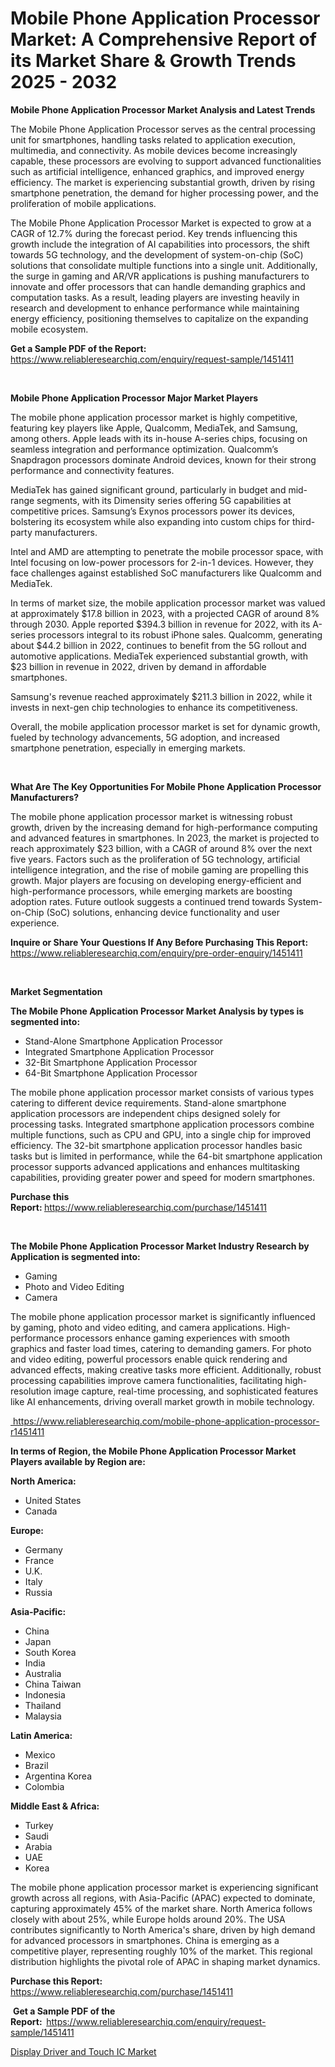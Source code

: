 <p><h1>Mobile Phone Application Processor Market: A Comprehensive Report of its Market Share & Growth Trends 2025 - 2032</h1></p><p><strong>Mobile Phone Application Processor Market Analysis and Latest Trends</strong></p>
<p><p>The Mobile Phone Application Processor serves as the central processing unit for smartphones, handling tasks related to application execution, multimedia, and connectivity. As mobile devices become increasingly capable, these processors are evolving to support advanced functionalities such as artificial intelligence, enhanced graphics, and improved energy efficiency. The market is experiencing substantial growth, driven by rising smartphone penetration, the demand for higher processing power, and the proliferation of mobile applications.</p><p>The Mobile Phone Application Processor Market is expected to grow at a CAGR of 12.7% during the forecast period. Key trends influencing this growth include the integration of AI capabilities into processors, the shift towards 5G technology, and the development of system-on-chip (SoC) solutions that consolidate multiple functions into a single unit. Additionally, the surge in gaming and AR/VR applications is pushing manufacturers to innovate and offer processors that can handle demanding graphics and computation tasks. As a result, leading players are investing heavily in research and development to enhance performance while maintaining energy efficiency, positioning themselves to capitalize on the expanding mobile ecosystem.</p></p>
<p><strong>Get a Sample PDF of the Report:&nbsp;</strong> <a href="https://www.reliableresearchiq.com/enquiry/request-sample/1451411?utm_campaign=2780&utm_medium=2&utm_source=Github&utm_content=ia&utm_term=06042025&utm_id=mobile-phone-application-processor">https://www.reliableresearchiq.com/enquiry/request-sample/1451411</a></p>
<p>&nbsp;</p>
<p><strong>Mobile Phone Application Processor Major Market Players</strong></p>
<p><p>The mobile phone application processor market is highly competitive, featuring key players like Apple, Qualcomm, MediaTek, and Samsung, among others. Apple leads with its in-house A-series chips, focusing on seamless integration and performance optimization. Qualcomm’s Snapdragon processors dominate Android devices, known for their strong performance and connectivity features.</p><p>MediaTek has gained significant ground, particularly in budget and mid-range segments, with its Dimensity series offering 5G capabilities at competitive prices. Samsung’s Exynos processors power its devices, bolstering its ecosystem while also expanding into custom chips for third-party manufacturers. </p><p>Intel and AMD are attempting to penetrate the mobile processor space, with Intel focusing on low-power processors for 2-in-1 devices. However, they face challenges against established SoC manufacturers like Qualcomm and MediaTek.</p><p>In terms of market size, the mobile application processor market was valued at approximately $17.8 billion in 2023, with a projected CAGR of around 8% through 2030. Apple reported $394.3 billion in revenue for 2022, with its A-series processors integral to its robust iPhone sales. Qualcomm, generating about $44.2 billion in 2022, continues to benefit from the 5G rollout and automotive applications. MediaTek experienced substantial growth, with $23 billion in revenue in 2022, driven by demand in affordable smartphones. </p><p>Samsung's revenue reached approximately $211.3 billion in 2022, while it invests in next-gen chip technologies to enhance its competitiveness. </p><p>Overall, the mobile application processor market is set for dynamic growth, fueled by technology advancements, 5G adoption, and increased smartphone penetration, especially in emerging markets.</p></p>
<p>&nbsp;</p>
<p><strong>What Are The Key Opportunities For Mobile Phone Application Processor Manufacturers?</strong></p>
<p><p>The mobile phone application processor market is witnessing robust growth, driven by the increasing demand for high-performance computing and advanced features in smartphones. In 2023, the market is projected to reach approximately $23 billion, with a CAGR of around 8% over the next five years. Factors such as the proliferation of 5G technology, artificial intelligence integration, and the rise of mobile gaming are propelling this growth. Major players are focusing on developing energy-efficient and high-performance processors, while emerging markets are boosting adoption rates. Future outlook suggests a continued trend towards System-on-Chip (SoC) solutions, enhancing device functionality and user experience.</p></p>
<p><strong>Inquire or Share Your Questions If Any Before Purchasing This Report:</strong> <a href="https://www.reliableresearchiq.com/enquiry/pre-order-enquiry/1451411?utm_campaign=2780&utm_medium=2&utm_source=Github&utm_content=ia&utm_term=06042025&utm_id=mobile-phone-application-processor">https://www.reliableresearchiq.com/enquiry/pre-order-enquiry/1451411</a></p>
<p>&nbsp;</p>
<p><strong>Market Segmentation</strong></p>
<p><strong>The Mobile Phone Application Processor Market Analysis by types is segmented into:</strong></p>
<p><ul><li>Stand-Alone Smartphone Application Processor</li><li>Integrated Smartphone Application Processor</li><li>32-Bit Smartphone Application Processor</li><li>64-Bit Smartphone Application Processor</li></ul></p>
<p><p>The mobile phone application processor market consists of various types catering to different device requirements. Stand-alone smartphone application processors are independent chips designed solely for processing tasks. Integrated smartphone application processors combine multiple functions, such as CPU and GPU, into a single chip for improved efficiency. The 32-bit smartphone application processor handles basic tasks but is limited in performance, while the 64-bit smartphone application processor supports advanced applications and enhances multitasking capabilities, providing greater power and speed for modern smartphones.</p></p>
<p><strong>Purchase this Report:&nbsp;</strong><a href="https://www.reliableresearchiq.com/purchase/1451411?utm_campaign=2780&utm_medium=2&utm_source=Github&utm_content=ia&utm_term=06042025&utm_id=mobile-phone-application-processor">https://www.reliableresearchiq.com/purchase/1451411</a></p>
<p>&nbsp;</p>
<p><strong>The Mobile Phone Application Processor Market Industry Research by Application is segmented into:</strong></p>
<p><ul><li>Gaming</li><li>Photo and Video Editing</li><li>Camera</li></ul></p>
<p><p>The mobile phone application processor market is significantly influenced by gaming, photo and video editing, and camera applications. High-performance processors enhance gaming experiences with smooth graphics and faster load times, catering to demanding gamers. For photo and video editing, powerful processors enable quick rendering and advanced effects, making creative tasks more efficient. Additionally, robust processing capabilities improve camera functionalities, facilitating high-resolution image capture, real-time processing, and sophisticated features like AI enhancements, driving overall market growth in mobile technology.</p></p>
<p><a href="https://www.reliableresearchiq.com/mobile-phone-application-processor-r1451411?utm_campaign=2780&utm_medium=2&utm_source=Github&utm_content=ia&utm_term=06042025&utm_id=mobile-phone-application-processor">&nbsp;https://www.reliableresearchiq.com/mobile-phone-application-processor-r1451411</a></p>
<p><strong>In terms of Region, the Mobile Phone Application Processor Market Players available by Region are:</strong></p>
<p>
    <p> <strong> North America: </strong>
        <ul>
            <li>United States</li>
            <li>Canada</li>
        </ul>
        </p> 
    <p> <strong> Europe: </strong>
        <ul>
            <li>Germany</li>
            <li>France</li>
            <li>U.K.</li>
            <li>Italy</li>
            <li>Russia</li>
        </ul>
        </p> 
    <p> <strong> Asia-Pacific: </strong>
        <ul>
            <li>China</li>
            <li>Japan</li>
            <li>South Korea</li>
            <li>India</li>
            <li>Australia</li>
            <li>China Taiwan</li>
            <li>Indonesia</li>
            <li>Thailand</li>
            <li>Malaysia</li>
        </ul>
        </p> 
    <p> <strong> Latin America: </strong>
        <ul>
            <li>Mexico</li>
            <li>Brazil</li>
            <li>Argentina Korea</li>
            <li>Colombia</li>
        </ul>
        </p> 
    <p> <strong> Middle East & Africa: </strong>
        <ul>
            <li>Turkey</li>
            <li>Saudi</li>
            <li>Arabia</li>
            <li>UAE</li>
            <li>Korea</li>
        </ul>
    </p>
    </p>
<p><p>The mobile phone application processor market is experiencing significant growth across all regions, with Asia-Pacific (APAC) expected to dominate, capturing approximately 45% of the market share. North America follows closely with about 25%, while Europe holds around 20%. The USA contributes significantly to North America's share, driven by high demand for advanced processors in smartphones. China is emerging as a competitive player, representing roughly 10% of the market. This regional distribution highlights the pivotal role of APAC in shaping market dynamics.</p></p>
<p><strong>Purchase this Report: </strong><a href="https://www.reliableresearchiq.com/purchase/1451411?utm_campaign=2780&utm_medium=2&utm_source=Github&utm_content=ia&utm_term=06042025&utm_id=mobile-phone-application-processor">https://www.reliableresearchiq.com/purchase/1451411</a></p>
<p>&nbsp;<strong>Get a Sample PDF of the Report:&nbsp;&nbsp;</strong><a href="https://www.reliableresearchiq.com/enquiry/request-sample/1451411?utm_campaign=2780&utm_medium=2&utm_source=Github&utm_content=ia&utm_term=06042025&utm_id=mobile-phone-application-processor">https://www.reliableresearchiq.com/enquiry/request-sample/1451411</a></p>
<p><strong></strong></p>
<p><p><a href="https://github.com/xanaanenkaly/Market-Research-Report-List-1/blob/main/display-driver-and-touch-ic-market.md?utm_campaign=2780&utm_medium=2&utm_source=Github&utm_content=ia&utm_term=06042025&utm_id=mobile-phone-application-processor">Display Driver and Touch IC Market</a></p></p>